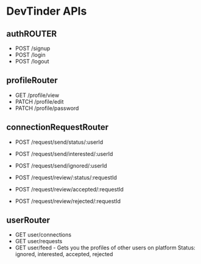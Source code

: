 # DevTinder APIs

## authROUTER
- POST /signup
- POST /login
- POST /logout

## profileRouter
- GET /profile/view
- PATCH /profile/edit
- PATCH /profile/password

## connectionRequestRouter
- POST /request/send/status/:userId

- POST /request/send/interested/:userId
- POST /request/send/ignored/:userId

- POST /request/review/:status/:requestId

- POST /request/review/accepted/:requestId
- POST /request/review/rejected/:requestId

## userRouter
- GET user/connections
- GET user/requests
- GET user/feed - Gets you the profiles of other users on platform
Status: ignored, interested, accepted, rejected